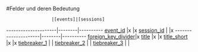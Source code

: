 #Felder und deren Bedeutung

                     |[events]|[sessions]
---------------------|--------|----------
[event_id]           |x       |x
[session_id]         |        |x
---------------------|--------|----------
[foreign_key_divider]|x
[title]              |x       |x
[title_short]        |x       |x
[tiebreaker_1]       |        | 
[tiebreaker_2]       |        | 
[tiebreaker_3]       |        | 


[events]:kapitel_02_01.md
[sessions]:kapitel_02_03.md


[event_id]: kapiten_07_e.md#event_id

[foreign_key_divider]: kapitel_07_f.md#foreign_key_divider

[session_id]: kapitel_07_s.md#session_id

[tiebreaker_1]:  kapitel_07_t.md#tiebreaker
[tiebreaker_2]:  kapitel_07_t.md#tiebreaker
[tiebreaker_3]:  kapitel_07_t.md#tiebreaker
[title]:  kapitel_07_t.md#title
[title_short]:  kapitel_07_t.md#title_short
